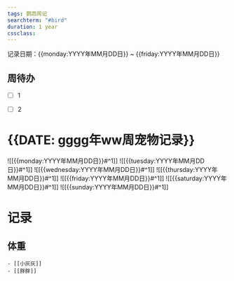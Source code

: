 ```yaml
---
tags: 鹦鹉周记
searchterm: "#bird"
duration: 1 year
cssclass: 
---
```


记录日期：{{monday:YYYY年MM月DD日}} ~ {{friday:YYYY年MM月DD日}}

## 周待办
- [ ] 1
- [ ] 2


# {{DATE: gggg年ww周宠物记录}}
![[{{monday:YYYY年MM月DD日}}#^1]] 
![[{{tuesday:YYYY年MM月DD日}}#^1]] 
![[{{wednesday:YYYY年MM月DD日}}#^1]] 
![[{{thursday:YYYY年MM月DD日}}#^1]] 
![[{{friday:YYYY年MM月DD日}}#^1]] 
![[{{saturday:YYYY年MM月DD日}}#^1]] 
![[{{sunday:YYYY年MM月DD日}}#^1]] 

# 记录
## 体重
```ad-kanban
- [[小灰灰]]
- [[胖胖]]
```
